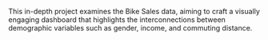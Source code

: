 This in-depth project examines the Bike Sales data, aiming to craft a visually engaging dashboard that highlights the interconnections between demographic variables such as gender, income, and commuting distance. 
